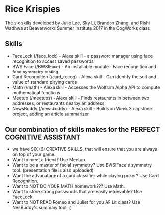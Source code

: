 # Rice Krispies
The six skills developed by Julie Lee, Sky Li, Brandon Zhang, and Rishi Wadhwa at Beaverworks Summer Institute 2017 in the CogWorks class

## Skills
* FaceLock (/face_lock) - Alexa skill - a password manager using face recognition to access saved passwords
* BWSIFace (/BWSIFace) - An installable module - Face recognition and face symmetry testing
* Card Recognition (/card_recog) - Alexa skill - Can identify the suit and value of standard playing cards
* Math (/math) - Alexa skill - Accesses the Wolfram Alpha API to compute mathematical functions
* Meetup (/meetups) - Alexa skill - Finds restaurants in between two addresses, or restaurants nearby an address
* NewsBuddy (/newsbuddy) - Alexa skill - Builds on Week 3 capstone project, adding an article summarizer

## Our combination of skills makes for the PERFECT COGNITIVE ASSISTANT
- we have SIX (6) CREATIVE SKILLS, that will ensure that you are always on top of your game. 
- Want to meet a friend? Use Meetup.
- Want to be a master of facial symmetry? Use BWSIFace's symmetry tool. (presentation file is also uploaded)
- Want the advanatage of a card classifier while playing poker? Use Card Recognition. 
- Want to NOT DO YOUR MATH homework??? Use Math.
- Want to store strong passwords that are easily retrievable? Use FaceLock.
- Want to NOT READ Romeo and Juliet for you AP Lit class? Use NesBuddy's summary tool.
:)
